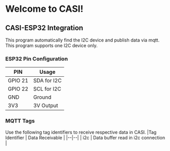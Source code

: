 # Welcome to CASI!

## CASI-ESP32 Integration
This program automatically find the I2C device and publish data via mqtt. This program supports one I2C device only.

### ESP32 Pin Configuration
|PIN  | Usage |
|--|--|
| GPIO 21 | SDA for I2C |
| GPIO 22 | SCL for I2C |
| GND | Ground |
| 3V3 | 3V Output |

### MQTT Tags
Use the following tag identifiers to receive respective data in CASI.
|Tag Identifier  | Data Receivable |
|--|--|
| i2c | Data buffer read in i2c connection |